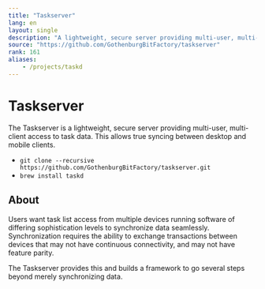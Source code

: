 ```yaml
---
title: "Taskserver"
lang: en
layout: single
description: "A lightweight, secure server providing multi-user, multi-client access to task data"
source: "https://github.com/GothenburgBitFactory/taskserver"
rank: 161
aliases:
    - /projects/taskd
---
```

# Taskserver

The Taskserver is a lightweight, secure server providing multi-user, multi-client access to task data.
This allows true syncing between desktop and mobile clients.

* `git clone --recursive https://github.com/GothenburgBitFactory/taskserver.git`
* `brew install taskd`

## About

Users want task list access from multiple devices running software of differing sophistication levels to synchronize data seamlessly.
Synchronization requires the ability to exchange transactions between devices that may not have continuous connectivity, and may not have feature parity.

The Taskserver provides this and builds a framework to go several steps beyond merely synchronizing data.
